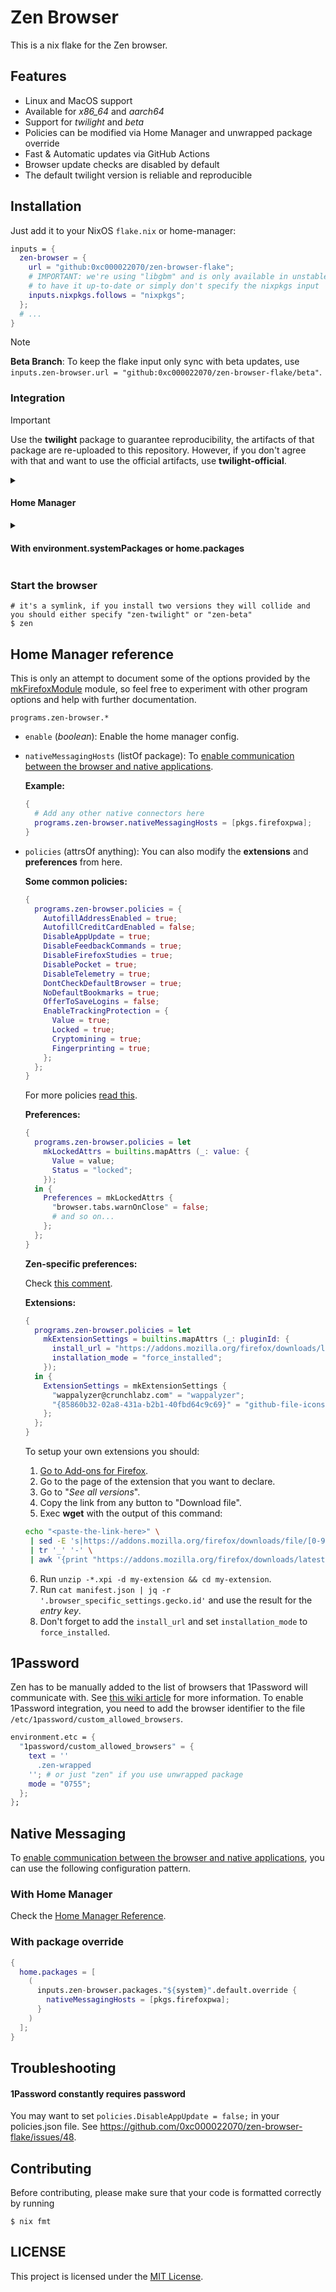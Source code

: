 # Zen Browser

This is a nix flake for the Zen browser.

## Features

- Linux and MacOS support
- Available for _x86_64_ and _aarch64_
- Support for _twilight_ and _beta_
- Policies can be modified via Home Manager and unwrapped package override
- Fast & Automatic updates via GitHub Actions
- Browser update checks are disabled by default
- The default twilight version is reliable and reproducible

## Installation

Just add it to your NixOS `flake.nix` or home-manager:

```nix
inputs = {
  zen-browser = {
    url = "github:0xc000022070/zen-browser-flake";
    # IMPORTANT: we're using "libgbm" and is only available in unstable so ensure
    # to have it up-to-date or simply don't specify the nixpkgs input
    inputs.nixpkgs.follows = "nixpkgs";
  };
  # ...
}
```

> [!NOTE]
> **Beta Branch**: To keep the flake input only sync with beta updates, use `inputs.zen-browser.url = "github:0xc000022070/zen-browser-flake/beta"`.

### Integration

> [!IMPORTANT]
> Use the **twilight** package to guarantee reproducibility, the artifacts of that package are re-uploaded
> to this repository. However, if you don't agree with that and want to use the official artifacts, use **twilight-official**.

<details>
<summary><h4>Home Manager</h4></summary>

```nix
{
  # home.nix
  imports = [
    inputs.zen-browser.homeModules.beta
    # or inputs.zen-browser.homeModules.twilight
    # or inputs.zen-browser.homeModules.twilight-official
  ];

  programs.zen-browser.enable = true;
}
```

Then build your Home Manager configuration

```shell
$ home-manager switch
```

Check the [Home Manager Reference](#home-manager-reference) and my rice [here](https://github.com/luisnquin/nixos-config/blob/main/home/modules/programs/browser/zen.nix)! :)

</details>

<details>
<summary><h4>With environment.systemPackages or home.packages</h4></summary>

To integrate `Zen Browser` to your NixOS/Home Manager configuration, add the following to your `environment.systemPackages` or `home.packages`:

```nix
# options are: 'x86_64-linux', 'aarch64-linux' and 'aarch64-darwin'

inputs.zen-browser.packages."${system}".default # beta
inputs.zen-browser.packages."${system}".beta
inputs.zen-browser.packages."${system}".twilight
# IMPORTANT: this package relies on the twilight release artifacts from the
# official zen repo and those artifacts are always replaced, causing hash mismatch
inputs.zen-browser.packages."${system}".twilight-official

# you can even override the package policies
inputs.zen-browser.packages."${system}".default.override {
  policies = {
      DisableAppUpdate = true;
      DisableTelemetry = true;
      # more and more
  };
}
```

Afterwards you can just build your configuration

```shell
$ sudo nixos-rebuild switch # or home-manager switch
```

</details>

### Start the browser

```shell
# it's a symlink, if you install two versions they will collide and you should either specify "zen-twilight" or "zen-beta"
$ zen
```

## Home Manager reference

This is only an attempt to document some of the options provided by the [mkFirefoxModule](https://github.com/nix-community/home-manager/blob/67f60ebce88a89939fb509f304ac554bcdc5bfa6/modules/programs/firefox/mkFirefoxModule.nix#L207) module, so feel free to
experiment with other program options and help with further documentation.

`programs.zen-browser.*`

- `enable` (_boolean_): Enable the home manager config.

- `nativeMessagingHosts` (listOf package): To [enable communication between the browser and native applications](https://developer.mozilla.org/en-US/docs/Mozilla/Add-ons/WebExtensions/Native_messaging).

  **Example:**

  ```nix
  {
    # Add any other native connectors here
    programs.zen-browser.nativeMessagingHosts = [pkgs.firefoxpwa];
  }
  ```

- `policies` (attrsOf anything): You can also modify the **extensions** and **preferences** from here.

  **Some common policies:**

  ```nix
  {
    programs.zen-browser.policies = {
      AutofillAddressEnabled = true;
      AutofillCreditCardEnabled = false;
      DisableAppUpdate = true;
      DisableFeedbackCommands = true;
      DisableFirefoxStudies = true;
      DisablePocket = true;
      DisableTelemetry = true;
      DontCheckDefaultBrowser = true;
      NoDefaultBookmarks = true;
      OfferToSaveLogins = false;
      EnableTrackingProtection = {
        Value = true;
        Locked = true;
        Cryptomining = true;
        Fingerprinting = true;
      };
    };
  }
  ```

  For more policies [read this](https://mozilla.github.io/policy-templates/).

  **Preferences:**

  ```nix
  {
    programs.zen-browser.policies = let
      mkLockedAttrs = builtins.mapAttrs (_: value: {
        Value = value;
        Status = "locked";
      });
    in {
      Preferences = mkLockedAttrs {
        "browser.tabs.warnOnClose" = false;
        # and so on...
      };
    };
  }
  ```

  **Zen-specific preferences:**

  Check [this comment](https://github.com/0xc000022070/zen-browser-flake/issues/59#issuecomment-2964607780).

  **Extensions:**

  ```nix
  {
    programs.zen-browser.policies = let
      mkExtensionSettings = builtins.mapAttrs (_: pluginId: {
        install_url = "https://addons.mozilla.org/firefox/downloads/latest/${pluginId}/latest.xpi";
        installation_mode = "force_installed";
      });
    in {
      ExtensionSettings = mkExtensionSettings {
        "wappalyzer@crunchlabz.com" = "wappalyzer";
        "{85860b32-02a8-431a-b2b1-40fbd64c9c69}" = "github-file-icons";
      };
    };
  }
  ```

  To setup your own extensions you should:

   1. [Go to Add-ons for Firefox](https://addons.mozilla.org/en-US/firefox/).
   2. Go to the page of the extension that you want to declare.
   3. Go to "_See all versions_".
   4. Copy the link from any button to "Download file".
   5. Exec **wget** with the output of this command:

     ```bash
     echo "<paste-the-link-here>" \
      | sed -E 's|https://addons.mozilla.org/firefox/downloads/file/[0-9]+/([^/]+)-[^/]+\.xpi|\1|' \
      | tr '_' '-' \
      | awk '{print "https://addons.mozilla.org/firefox/downloads/latest/" $1 "/latest.xpi"}'
     ```

   6. Run `unzip -*.xpi -d my-extension && cd my-extension`.
   7. Run `cat manifest.json | jq -r '.browser_specific_settings.gecko.id'` and use the result
   for the _entry key_.
   8. Don't forget to add the `install_url` and set `installation_mode` to `force_installed`.

## 1Password

Zen has to be manually added to the list of browsers that 1Password will communicate with. See [this wiki article](https://wiki.nixos.org/wiki/1Password) for more information. To enable 1Password integration, you need to add the browser identifier to the file `/etc/1password/custom_allowed_browsers`.

```nix
environment.etc = {
  "1password/custom_allowed_browsers" = {
    text = ''
      .zen-wrapped
    ''; # or just "zen" if you use unwrapped package
    mode = "0755";
  };
};
```

## Native Messaging

To [enable communication between the browser and native applications](https://developer.mozilla.org/en-US/docs/Mozilla/Add-ons/WebExtensions/Native_messaging), you can use the following configuration pattern.

### With Home Manager

Check the [Home Manager Reference](#home-manager-reference).

### With package override

```nix
{
  home.packages = [
    (
      inputs.zen-browser.packages."${system}".default.override {
        nativeMessagingHosts = [pkgs.firefoxpwa];
      }
    )
  ];
}
```

## Troubleshooting

#### 1Password constantly requires password

You may want to set `policies.DisableAppUpdate = false;` in your policies.json file. See <https://github.com/0xc000022070/zen-browser-flake/issues/48>.

## Contributing

Before contributing, please make sure that your code is formatted correctly by running

```shell
$ nix fmt
```

## LICENSE

This project is licensed under the [MIT License](./LICENSE).

